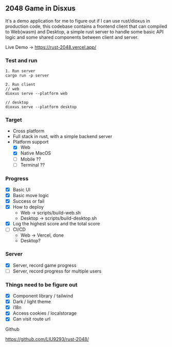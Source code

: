 ## 2048 Game in Disxus

It's a demo application for me to figure out if I can use rust/dioxus in production code, this codebase contains a frontend client that can compiled to Web(wasm) and Desktop, a simple rust server to handle some basic API logic and some shared components between client and server.

Live Demo -> https://rust-2048.vercel.app/

### Test and run
```
1. Run server
cargo run -p server

2. Run client
// web
dioxus serve --platform web

// desktop
dioxus serve --platform desktop
```

### Target

* Cross platform
* Full stack in rust, with a simple backend server
* Platform support
  - [x] Web
  - [x] Native MacOS
  - [ ] Mobile ??
  - [ ] Terminal ??

### Progress

- [x] Basic UI
- [x] Basic move logic
- [x] Success or fail
- [x] How to deploy
  * Web -> scripts/build-web.sh
  * Desktop -> scripts/build-desktop.sh
- [x] Log the highest score and the total score
- [ ] CI/CD
  * Web -> Vercel, done
  * Desktop?

### Server 

- [x] Server, record game progress
- [ ] Server, record progress for multiple users

### Things need to be figure out

- [x] Component library / tailwind
- [x] Dark / light theme
- [x] i18n
- [x] Access cookies / localstorage
- [x] Can visit route url

Github

https://github.com/LIU9293/rust-2048/
